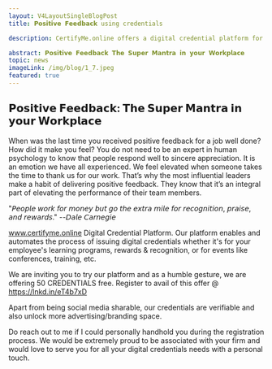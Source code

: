 ```yaml
---
layout: V4LayoutSingleBlogPost
title: 𝗣𝗼𝘀𝗶𝘁𝗶𝘃𝗲 𝗙𝗲𝗲𝗱𝗯𝗮𝗰𝗸 using credentials

description: CertifyMe.online offers a digital credential platform for issuing credentials, providing 50 free credentials and personalized support.

abstract: 𝗣𝗼𝘀𝗶𝘁𝗶𝘃𝗲 𝗙𝗲𝗲𝗱𝗯𝗮𝗰𝗸 𝗧𝗵𝗲 𝗦𝘂𝗽𝗲𝗿 𝗠𝗮𝗻𝘁𝗿𝗮 𝗶𝗻 𝘆𝗼𝘂𝗿 𝗪𝗼𝗿𝗸𝗽𝗹𝗮𝗰𝗲
topic: news
imageLink: /img/blog/1_7.jpeg
featured: true
---
```




## 𝗣𝗼𝘀𝗶𝘁𝗶𝘃𝗲 𝗙𝗲𝗲𝗱𝗯𝗮𝗰𝗸: 𝗧𝗵𝗲 𝗦𝘂𝗽𝗲𝗿 𝗠𝗮𝗻𝘁𝗿𝗮 𝗶𝗻 𝘆𝗼𝘂𝗿 𝗪𝗼𝗿𝗸𝗽𝗹𝗮𝗰𝗲

When was the last time you received positive feedback for a job well done? How did it make you feel?
You do not need to be an expert in human psychology to know that people respond well to sincere appreciation. It is an emotion we have all experienced. We feel elevated when someone takes the time to thank us for our work.
That’s why the most influential leaders make a habit of delivering positive feedback. They know that it’s an integral part of elevating the performance of their team members.

"𝘗𝘦𝘰𝘱𝘭𝘦 𝘸𝘰𝘳𝘬 𝘧𝘰𝘳 𝘮𝘰𝘯𝘦𝘺 𝘣𝘶𝘵 𝘨𝘰 𝘵𝘩𝘦 𝘦𝘹𝘵𝘳𝘢 𝘮𝘪𝘭𝘦 𝘧𝘰𝘳 𝘳𝘦𝘤𝘰𝘨𝘯𝘪𝘵𝘪𝘰𝘯, 𝘱𝘳𝘢𝘪𝘴𝘦, 𝘢𝘯𝘥 𝘳𝘦𝘸𝘢𝘳𝘥𝘴." --𝘋𝘢𝘭𝘦 𝘊𝘢𝘳𝘯𝘦𝘨𝘪𝘦

www.certifyme.online Digital Credential Platform. Our platform enables and automates the process of issuing digital credentials whether it's for your employee's learning programs, rewards & recognition, or for events like conferences, training, etc.

We are inviting you to try our platform and as a humble gesture, we are offering 50 CREDENTIALS free.
Register to avail of this offer @ https://lnkd.in/eT4b7xD

Apart from being social media sharable, our credentials are verifiable and also unlock more advertising/branding space.

Do reach out to me if I could personally handhold you during the registration process. We would be extremely proud to be associated with your firm and would love to serve you for all your digital credentials needs with a personal touch.



